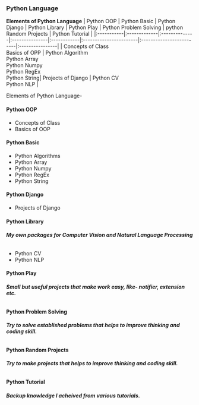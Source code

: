 ### **Python Language**

**Elements of Python Language**
| Python OOP | Python Basic | Python Django | Python Library | Python Play | Python Problem Solving | python Random Projects | Python Tutorial |
|:-----------|:-------------|:--------------|:---------------|:------------|:-----------------------|:-------------------------|:----------------|
| Concepts of Class<br> Basics of OPP | Python Algorithm<br> Python Array<br> Python Numpy<br> Python RegEx<br> Python String| Projects of Django | Python CV<br> Python NLP |


Elements of Python Language-
#### **Python OOP**
* Concepts of Class
* Basics of OOP
#### **Python Basic**
* Python Algorithms
* Python Array
* Python Numpy
* Python RegEx
* Python String
#### **Python Django**
* Projects of Django
#### **Python Library**
###### **My own packages for Computer Vision and Natural Language Processing**
* Python CV
* Python NLP
#### **Python Play**
###### **Small but useful projects that make work easy, like- notifier, extension etc.**
#### **Python Problem Solving**
###### **Try to solve established problems that helps to improve thinking and coding skill.**
#### **Python Random Projects**
###### **Try to make projects that helps to improve thinking and coding skill.**
#### **Python Tutorial**
###### **Backup knowledge I acheived from various tutorials.**